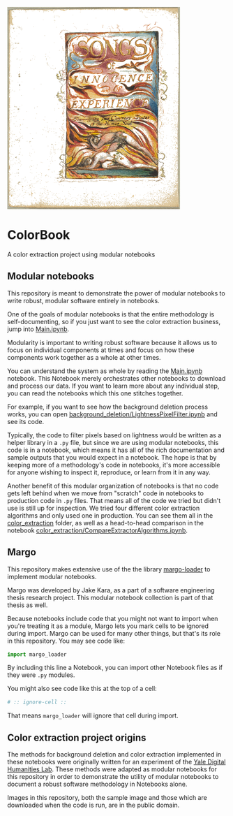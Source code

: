 ![Image](./out/sample/no_background/no_background-sample.jpg.png)

# ColorBook  

A color extraction project using modular notebooks  

## Modular notebooks

This repository is meant to demonstrate the power of modular notebooks to write robust, modular software entirely in notebooks.  

One of the goals of modular notebooks is that the entire methodology is self-documenting, so if you just want to see the color extraction business, jump into [Main.ipynb](./Main.ipynb).

Modularity is important to writing robust software because it allows us to focus on individual components at times and focus on how these components work together as a whole at other times.  

You can understand the system as whole by reading the [Main.ipynb](./Main.ipynb) notebook. This Notebook merely orchestrates other notebooks to download and process our data. If you want to learn more about any individual step, you can read the notebooks which this one stitches together.

For example, if you want to see how the background deletion process works, you can open [background_deletion/LightnessPixelFilter.ipynb](background_deletion/LightnessPixelFilter.ipynb) and see its code.  

Typically, the code to filter pixels based on lightness would be written as a helper library in a `.py` file, but since we are using modular notebooks, this code is in a notebook, which means it has all of the rich documentation and sample outputs that you would expect in a notebook. The hope is that by keeping more of a methodology's code in notebooks, it's more accessible for anyone wishing to inspect it, reproduce, or learn from it in any way.

Another benefit of this modular organization of notebooks is that no code gets left behind when we move from "scratch" code in notebooks to production code in `.py` files. That means all of the code we tried but didn't use is still up for inspection. We tried four different color extraction algorithms and only used one in production. You can see them all in the [color_extraction](./color_extraction) folder, as well as a head-to-head comparison in the notebook [color_extraction/CompareExtractorAlgorithms.ipynb](color_extraction/CompareExtractorAlgorithms.ipynb).

## Margo

This repository makes extensive use of the the library [margo-loader](https://github.com/margo-notebooks/margo-loader-py) to implement modular notebooks.  

Margo was developed by Jake Kara, as a part of a software engineering thesis research project. This modular notebook collection is part of that thesis as well.  

Because notebooks include code that you might not want to import when you're treating it as a module, Margo lets you mark cells to be ignored during import. Margo can be used for many other things, but that's its role in this repository. You may see code like:

```python
import margo_loader
```

By including this line a Notebook, you can import other Notebook files as if they were `.py` modules.

You might also see code like this at the top of a cell:

```python
# :: ignore-cell ::
```

That means `margo_loader` will ignore that cell during import.

## Color extraction project origins  

The methods for background deletion and color extraction implemented in these notebooks were originally written for an experiment of the [Yale Digital Humanities Lab](https://dhlab.yale.edu/). These methods were adapted as modular notebooks for this repository in order to demonstrate the utility of modular notebooks to document a robust software methodology in Notebooks alone.  

Images in this repository, both the sample image and those which are downloaded when the code is run, are in the public domain.  
